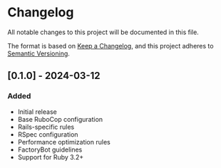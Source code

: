 # Changelog

All notable changes to this project will be documented in this file.

The format is based on [Keep a Changelog](https://keepachangelog.com/en/1.0.0/),
and this project adheres to [Semantic Versioning](https://semver.org/spec/v2.0.0.html).

## [0.1.0] - 2024-03-12

### Added
- Initial release
- Base RuboCop configuration
- Rails-specific rules
- RSpec configuration
- Performance optimization rules
- FactoryBot guidelines
- Support for Ruby 3.2+ 